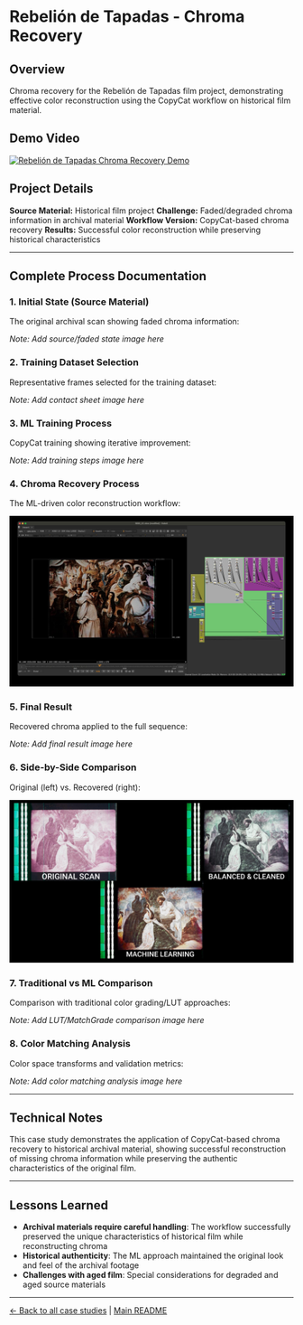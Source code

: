 # Rebelión de Tapadas - Chroma Recovery

## Overview
Chroma recovery for the Rebelión de Tapadas film project, demonstrating effective color reconstruction using the CopyCat workflow on historical film material.

## Demo Video

[![Rebelión de Tapadas Chroma Recovery Demo](https://img.youtube.com/vi/x_EKBpOjTEE/0.jpg)](https://www.youtube.com/watch?v=x_EKBpOjTEE)

## Project Details

**Source Material:** Historical film project
**Challenge:** Faded/degraded chroma information in archival material
**Workflow Version:** CopyCat-based chroma recovery
**Results:** Successful color reconstruction while preserving historical characteristics

---

## Complete Process Documentation

### 1. Initial State (Source Material)
The original archival scan showing faded chroma information:

*Note: Add source/faded state image here*

### 2. Training Dataset Selection
Representative frames selected for the training dataset:

*Note: Add contact sheet image here*

### 3. ML Training Process
CopyCat training showing iterative improvement:

*Note: Add training steps image here*

### 4. Chroma Recovery Process
The ML-driven color reconstruction workflow:

![Rebelión de Tapadas Color Recovery](../images/rebelion%20de%20tapadas%20color%20recovery.jpeg)

### 5. Final Result
Recovered chroma applied to the full sequence:

*Note: Add final result image here*

### 6. Side-by-Side Comparison
Original (left) vs. Recovered (right):

![Rebelión de Tapadas Color Recovery Comparison](../images/rebelion%20de%20tapadas%20color%20recovery%20comparison.jpeg)

### 7. Traditional vs ML Comparison
Comparison with traditional color grading/LUT approaches:

*Note: Add LUT/MatchGrade comparison image here*

### 8. Color Matching Analysis
Color space transforms and validation metrics:

*Note: Add color matching analysis image here*

---

## Technical Notes

This case study demonstrates the application of CopyCat-based chroma recovery to historical archival material, showing successful reconstruction of missing chroma information while preserving the authentic characteristics of the original film.

---

## Lessons Learned

- **Archival materials require careful handling**: The workflow successfully preserved the unique characteristics of historical film while reconstructing chroma
- **Historical authenticity**: The ML approach maintained the original look and feel of the archival footage
- **Challenges with aged film**: Special considerations for degraded and aged source materials

---

[← Back to all case studies](https://github.com/fabiocolor/nuke-chroma-recovery-template/blob/main/docs/case-studies.md) | [Main README](https://github.com/fabiocolor/nuke-chroma-recovery-template/blob/main/README.md)
